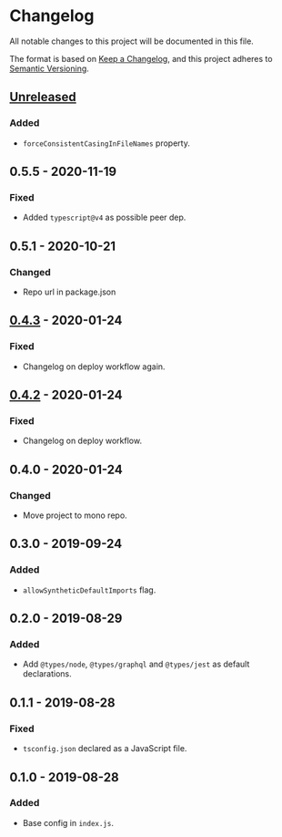 # Changelog
All notable changes to this project will be documented in this file.

The format is based on [Keep a Changelog](https://keepachangelog.com/en/1.0.0/),
and this project adheres to [Semantic Versioning](https://semver.org/spec/v2.0.0.html).

## [Unreleased]
### Added
- `forceConsistentCasingInFileNames` property. 

## 0.5.5 - 2020-11-19
### Fixed
- Added `typescript@v4` as possible peer dep.

## 0.5.1 - 2020-10-21
### Changed
- Repo url in package.json

## [0.4.3] - 2020-01-24
### Fixed
- Changelog on deploy workflow again.

## [0.4.2] - 2020-01-24
### Fixed
- Changelog on deploy workflow.

## 0.4.0 - 2020-01-24
### Changed
- Move project to mono repo.

## 0.3.0 - 2019-09-24
### Added
- `allowSyntheticDefaultImports` flag.

## 0.2.0 - 2019-08-29
### Added
- Add `@types/node`, `@types/graphql` and `@types/jest` as default declarations.

## 0.1.1 - 2019-08-28
### Fixed
- `tsconfig.json` declared as a JavaScript file.

## 0.1.0 - 2019-08-28
### Added
- Base config in `index.js`.

[Unreleased]: https://github.com/vtex/js-standards/compare/v0.4.3...HEAD
[0.4.3]: https://github.com/vtex/js-standards/compare/v0.4.2...v0.4.3
[0.4.2]: https://github.com/vtex/js-standards/compare/v0.4.0...v0.4.2
